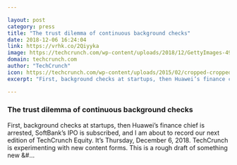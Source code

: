 ```yaml
---

layout: post
category: press
title: "The trust dilemma of continuous background checks"
date: 2018-12-06 16:24:04
link: https://vrhk.co/2Qiyyka
image: https://techcrunch.com/wp-content/uploads/2018/12/GettyImages-495910708.jpg?w=599
domain: techcrunch.com
author: "TechCrunch"
icon: https://techcrunch.com/wp-content/uploads/2015/02/cropped-cropped-favicon-gradient.png?w=180
excerpt: "First, background checks at startups, then Huawei’s finance chief is arrested, SoftBank’s IPO is subscribed, and I am about to record our next edition of TechCrunch Equity. It’s Thursday, December 6, 2018. TechCrunch is experimenting with new content forms. This is a rough draft of something new &amp;#…"

---
```


### The trust dilemma of continuous background checks

First, background checks at startups, then Huawei’s finance chief is arrested, SoftBank’s IPO is subscribed, and I am about to record our next edition of TechCrunch Equity. It’s Thursday, December 6, 2018. TechCrunch is experimenting with new content forms. This is a rough draft of something new &amp;#…